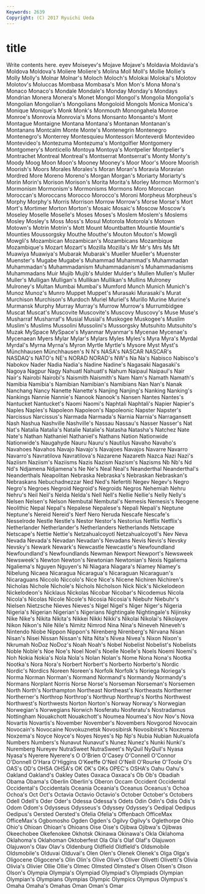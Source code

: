 ```yaml
---
Keywords: 2639 
Copyright: (C) 2017 Ryuichi Ueda
---
```


# title

Write contents here.
eyev Moiseyev's Mojave Mojave's Moldavia Moldavia's
Moldova Moldova's Moliere Moliere's Molina Moll Moll's Mollie Mollie's Molly
Molly's Molnar Molnar's Moloch Moloch's Molokai Molokai's Molotov Molotov's Moluccas
Mombasa Mombasa's Mon Mon's Mona Mona's Monaco Monaco's Mondale Mondale's
Monday Monday's Mondays Mondrian Monera Monera's Monet Mongol Mongol's Mongolia
Mongolia's Mongolian Mongolian's Mongolians Mongoloid Mongols Monica Monica's Monique Monique's
Monk Monk's Monmouth Monongahela Monroe Monroe's Monrovia Monrovia's Mons Monsanto
Monsanto's Mont Montague Montaigne Montana Montana's Montanan Montanan's Montanans Montcalm
Monte Monte's Montenegrin Montenegro Montenegro's Monterrey Montesquieu Montessori Monteverdi Montevideo
Montevideo's Montezuma Montezuma's Montgolfier Montgomery Montgomery's Monticello Montoya Montoya's Montpelier
Montpelier's Montrachet Montreal Montreal's Montserrat Montserrat's Monty Monty's Moody Moog
Moon Moon's Mooney Mooney's Moor Moor's Moore Moorish Moorish's Moors
Morales Morales's Moran Moran's Moravia Moravian Mordred More Moreno Moreno's
Morgan Morgan's Moriarty Moriarty's Morin Morin's Morison Morison's Morita Morita's
Morley Mormon Mormon's Mormonism Mormonism's Mormonisms Mormons Moro Moroccan Moroccan's
Moroccans Morocco Morocco's Moroni Morpheus Morpheus's Morphy Morphy's Morris Morrison
Morrow Morrow's Morse Morse's Mort Mort's Mortimer Morton Morton's Mosaic
Mosaic's Moscow Moscow's Moseley Moselle Moselle's Moses Moses's Moslem Moslem's
Moslems Mosley Mosley's Moss Moss's Mosul Motorola Motorola's Motown Motown's
Motrin Motrin's Mott Mount Mountbatten Mountie Mountie's Mounties Moussorgsky Mouthe
Mouthe's Mouton Mouton's Mowgli Mowgli's Mozambican Mozambican's Mozambicans Mozambique Mozambique's
Mozart Mozart's Mozilla Mozilla's Mr Mr's Mrs Ms Mt Muawiya
Muawiya's Mubarak Mubarak's Mueller Mueller's Muenster Muenster's Mugabe Mugabe's Muhammad
Muhammad's Muhammadan Muhammadan's Muhammadanism Muhammadanism's Muhammadanisms Muhammadans Muir Mujib Mujib's
Mulder Mulder's Mullen Mullen's Muller Muller's Mulligan Mulligan's Mullikan Mullikan's
Mullins Mulroney Mulroney's Multan Mumbai Mumbai's Mumford Munch Munich Munich's
Munoz Munoz's Munro Muppet Muppet's Murasaki Murasaki's Murat Murchison Murchison's
Murdoch Muriel Muriel's Murillo Murine Murine's Murmansk Murphy Murray Murray's
Murrow Murrow's Murrumbidgee Muscat Muscat's Muscovite Muscovite's Muscovy Muscovy's Muse
Muse's Musharraf Musharraf's Musial Musial's Muskogee Muskogee's Muslim Muslim's Muslims
Mussolini Mussolini's Mussorgsky Mutsuhito Mutsuhito's Muzak MySpace MySpace's Myanmar Myanmar's
Mycenae Mycenae's Mycenaean Myers Mylar Mylar's Mylars Myles Myles's Myra
Myra's Myrdal Myrdal's Myrna Myrna's Myron Myrtle Myrtle's Mysore Myst
Myst's Münchhausen Münchhausen's N N's NASA's NASCAR NASCAR's NASDAQ's NATO's
NE's NORAD NORAD's NW's Na Na's Nabisco Nabisco's Nabokov Nader
Nadia Nadia's Nadine Nadine's Nagasaki Nagasaki's Nagoya Nagpur Nagy Nahuatl
Nahuatl's Nahum Naipaul Naipaul's Nair Nair's Nairobi Nairobi's Naismith Naismith's
Nam Nam's Namath Namath's Namibia Namibia's Namibian Namibian's Namibians Nan
Nan's Nanak Nanchang Nancy Nanette Nanette's Nanjing Nanjing's Nanking Nanking's
Nankings Nannie Nannie's Nanook Nanook's Nansen Nantes Nantes's Nantucket Nantucket's
Naomi Naomi's Naphtali Naphtali's Napier Napier's Naples Naples's Napoleon Napoleon's
Napoleonic Napster Napster's Narcissus Narcissus's Narmada Narmada's Narnia Narnia's Narragansett
Nash Nashua Nashville Nashville's Nassau Nassau's Nasser Nasser's Nat Nat's
Natalia Natalia's Natalie Natalie's Natasha Natasha's Natchez Nate Nate's Nathan
Nathaniel Nathaniel's Nathans Nation Nationwide Nationwide's Naugahyde Nauru Nauru's Nautilus
Navaho Navaho's Navahoes Navahos Navajo Navajo's Navajoes Navajos Navarre Navarro
Navarro's Navratilova Navratilova's Nazarene Nazareth Nazca Nazi Nazi's Naziism Naziism's
Naziisms Nazis Nazism Nazism's Nazisms Nb Nb's Nd Nd's Ndjamena
Ndjamena's Ne Ne's Neal Neal's Neanderthal Neanderthal's Neanderthals Neapolitan Nebraska
Nebraska's Nebraskan Nebraskan's Nebraskans Nebuchadnezzar Ned Ned's Nefertiti Negev Negev's
Negro Negro's Negroes Negroid Negroid's Negroids Negros Nehemiah Nehru Nehru's
Neil Neil's Nelda Nelda's Nell Nell's Nellie Nellie's Nelly Nelly's
Nelsen Nelsen's Nelson Nembutal Nembutal's Nemesis Nemesis's Neogene Neolithic Nepal
Nepal's Nepalese Nepalese's Nepali Nepali's Neptune Neptune's Nereid Nereid's Nerf
Nero Neruda Nescafe Nescafe's Nesselrode Nestle Nestle's Nestor Nestor's Nestorius
Netflix Netflix's Netherlander Netherlander's Netherlanders Netherlands Netscape Netscape's Nettie Nettie's
Netzahualcoyotl Netzahualcoyotl's Nev Neva Nevada Nevada's Nevadan Nevadan's Nevadans Nevis
Nevis's Nevsky Nevsky's Newark Newark's Newcastle Newcastle's Newfoundland Newfoundland's Newfoundlands
Newman Newport Newport's Newsweek Newsweek's Newton Newton's Newtonian Newtonian's Nexis
Ngaliema Ngaliema's Nguyen Nguyen's Ni Niagara Niagara's Niamey Niamey's Nibelung
Nicaea Nicaragua Nicaragua's Nicaraguan Nicaraguan's Nicaraguans Niccolo Niccolo's Nice Nice's
Nicene Nichiren Nichiren's Nicholas Nichole Nichole's Nichols Nicholson Nick Nick's
Nickelodeon Nickelodeon's Nicklaus Nickolas Nicobar Nicobar's Nicodemus Nicola Nicola's Nicolas
Nicole Nicole's Nicosia Nicosia's Niebuhr Niebuhr's Nielsen Nietzsche Nieves Nieves's
Nigel Nigel's Niger Niger's Nigeria Nigeria's Nigerian Nigerian's Nigerians Nightingale
Nightingale's Nijinsky Nike Nike's Nikita Nikita's Nikkei Nikki Nikki's Nikolai
Nikolai's Nikolayev Nikon Nikon's Nile Nile's Nimitz Nimrod Nina Nina's
Nineveh Nineveh's Nintendo Niobe Nippon Nippon's Nirenberg Nirenberg's Nirvana Nisan
Nisan's Nisei Nissan Nissan's Nita Nita's Nivea Nivea's Nixon Nixon's
Nkrumah NoDoz NoDoz's Noah Noah's Nobel Nobelist Nobelist's Nobelists Noble
Noble's Noe Noe's Noel Noel's Noelle Noelle's Noels Noemi Noemi's
Noh Nokia Nokia's Nola Nola's Nolan Nolan's Nome Nona Nona's
Nootka Nootka's Nora Nora's Norbert Norbert's Norberto Norberto's Nordic Nordic's
Nordics Noreen Noreen's Norfolk Norfolk's Noriega Noriega's Norma Norman Norman's
Normand Normand's Normandy Normandy's Normans Norplant Norris Norse Norse's Norseman
Norseman's Norsemen North North's Northampton Northeast Northeast's Northeasts Northerner Northerner's
Northrop Northrop's Northrup Northrup's Norths Northwest Northwest's Northwests Norton Norton's
Norway Norway's Norwegian Norwegian's Norwegians Norwich Nosferatu Nosferatu's Nostradamus Nottingham
Nouakchott Nouakchott's Noumea Noumea's Nov Nov's Nova Novartis Novartis's November
November's Novembers Novgorod Novocain Novocain's Novocaine Novokuznetsk Novosibirsk Novosibirsk's Noxzema
Noxzema's Noyce Noyce's Noyes Noyes's Np Np's Nubia Nubian Nukualofa
Numbers Numbers's Nunavut Nunavut's Nunez Nunez's Nunki Nunki's Nuremberg Nureyev
NutraSweet NutraSweet's NyQuil NyQuil's Nyasa Nyasa's Nyerere Nyerere's O O'Brien
O'Casey O'Connell O'Connor O'Donnell O'Hara O'Higgins O'Keeffe O'Neil O'Neill O'Rourke
O'Toole O's OAS's OD's OHSA OHSA's OK OK's OKs OPEC's
OSHA's Oahu Oahu's Oakland Oakland's Oakley Oates Oaxaca Oaxaca's Ob
Ob's Obadiah Obama Obama's Oberlin Oberlin's Oberon Occam Occident Occidental
Occidental's Occidentals Oceania Oceania's Oceanus Oceanus's Ochoa Ochoa's Oct Oct's
Octavia Octavio Octavio's October October's Octobers Odell Odell's Oder Oder's
Odessa Odessa's Odets Odin Odin's Odis Odis's Odom Odom's Odysseus
Odysseus's Odyssey Odyssey's Oedipal Oedipus Oedipus's Oersted Oersted's Ofelia Ofelia's
Offenbach OfficeMax OfficeMax's Ogbomosho Ogden Ogden's Ogilvy Ogilvy's Oglethorpe Ohio
Ohio's Ohioan Ohioan's Ohioans Oise Oise's Ojibwa Ojibwa's Ojibwas Okeechobee
Okefenokee Okhotsk Okinawa Okinawa's Okla Oklahoma Oklahoma's Oklahoman Oktoberfest Ola
Ola's Olaf Olaf's Olajuwon Olajuwon's Olav Olav's Oldenburg Oldfield Oldfield's
Oldsmobile Oldsmobile's Olduvai Olduvai's Olen Olen's Olenek Olenek's Olga Olga's
Oligocene Oligocene's Olin Olin's Olive Olive's Oliver Olivetti Olivetti's Olivia
Olivia's Olivier Ollie Ollie's Olmec Olmsted Olmsted's Olsen Olsen's Olson
Olson's Olympia Olympia's Olympiad Olympiad's Olympiads Olympian Olympian's Olympians Olympias
Olympic Olympics Olympus Olympus's Omaha Omaha's Omahas Oman Oman's Omar
